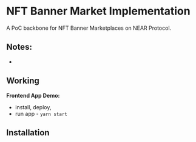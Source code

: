 # NFT Banner Market Implementation

A PoC backbone for NFT Banner Marketplaces on NEAR Protocol.

## Notes:

-

## Working

**Frontend App Demo:**

- install, deploy,
- run app - `yarn start`

## Installation
